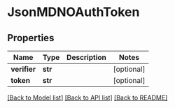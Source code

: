# JsonMDNOAuthToken


## Properties
Name | Type | Description | Notes
------------ | ------------- | ------------- | -------------
**verifier** | **str** |  | [optional] 
**token** | **str** |  | [optional] 

[[Back to Model list]](../README.md#documentation-for-models) [[Back to API list]](../README.md#documentation-for-api-endpoints) [[Back to README]](../README.md)


